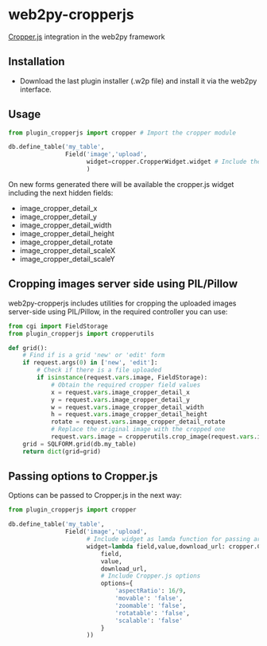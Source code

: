 # web2py-cropperjs
<a href="https://fengyuanchen.github.io/cropperjs/" target="_blank">Cropper.js</a> integration in the web2py framework

## Installation

- Download the last plugin installer (.w2p file) and install it via the web2py interface.

## Usage

```python
from plugin_cropperjs import cropper # Import the cropper module

db.define_table('my_table',
                Field('image','upload',
                      widget=cropper.CropperWidget.widget # Include the Cropper.js widget in the form field
                      )

```

On new forms generated there will be available the cropper.js widget including the next hidden fields:

- image_cropper_detail_x
- image_cropper_detail_y
- image_cropper_detail_width
- image_cropper_detail_height
- image_cropper_detail_rotate
- image_cropper_detail_scaleX
- image_cropper_detail_scaleY

## Cropping images server side using PIL/Pillow

web2py-cropperjs includes utilities for cropping the uploaded images server-side using PIL/Pillow, in the required controller you can use:

```python
from cgi import FieldStorage
from plugin_cropperjs import cropperutils

def grid():
    # Find if is a grid 'new' or 'edit' form
    if request.args(0) in ['new', 'edit']:
        # Check if there is a file uploaded
        if isinstance(request.vars.image, FieldStorage):
            # Obtain the required cropper field values
            x = request.vars.image_cropper_detail_x
            y = request.vars.image_cropper_detail_y
            w = request.vars.image_cropper_detail_width
            h = request.vars.image_cropper_detail_height
            rotate = request.vars.image_cropper_detail_rotate
            # Replace the original image with the cropped one
            request.vars.image = cropperutils.crop_image(request.vars.image, x, y, w, h, rotate)
    grid = SQLFORM.grid(db.my_table)
    return dict(grid=grid)

```

## Passing options to Cropper.js

Options can be passed to Cropper.js in the next way:

```python
from plugin_cropperjs import cropper

db.define_table('my_table',
                Field('image','upload',
                      # Include widget as lamda function for passing arguments
                      widget=lambda field,value,download_url: cropper.CropperWidget.widget(
                          field,
                          value,
                          download_url,
                          # Include Cropper.js options
                          options={
                              'aspectRatio': 16/9,
                              'movable': 'false',
                              'zoomable': 'false',
                              'rotatable': 'false',
                              'scalable': 'false'
                          }
                      ))

```
